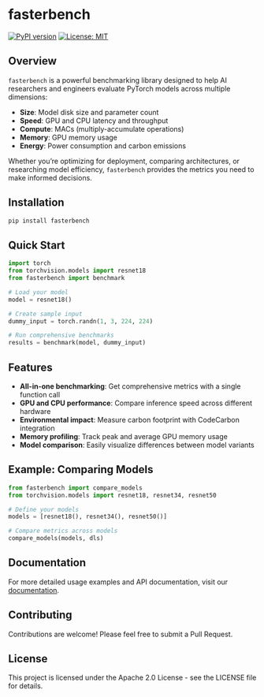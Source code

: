 # fasterbench


<!-- WARNING: THIS FILE WAS AUTOGENERATED! DO NOT EDIT! -->

[![PyPI
version](https://badge.fury.io/py/fasterbench.svg)](https://badge.fury.io/py/fasterbench)
[![License:
MIT](https://img.shields.io/badge/License-MIT-yellow.svg)](https://opensource.org/licenses/MIT)

## Overview

`fasterbench` is a powerful benchmarking library designed to help AI
researchers and engineers evaluate PyTorch models across multiple
dimensions:

- **Size**: Model disk size and parameter count
- **Speed**: GPU and CPU latency and throughput
- **Compute**: MACs (multiply-accumulate operations)
- **Memory**: GPU memory usage
- **Energy**: Power consumption and carbon emissions

Whether you’re optimizing for deployment, comparing architectures, or
researching model efficiency, `fasterbench` provides the metrics you
need to make informed decisions.

## Installation

``` bash
pip install fasterbench
```

## Quick Start

``` python
import torch
from torchvision.models import resnet18
from fasterbench import benchmark

# Load your model
model = resnet18()

# Create sample input
dummy_input = torch.randn(1, 3, 224, 224)

# Run comprehensive benchmarks
results = benchmark(model, dummy_input)
```

## Features

- **All-in-one benchmarking**: Get comprehensive metrics with a single
  function call
- **GPU and CPU performance**: Compare inference speed across different
  hardware
- **Environmental impact**: Measure carbon footprint with CodeCarbon
  integration
- **Memory profiling**: Track peak and average GPU memory usage
- **Model comparison**: Easily visualize differences between model
  variants

## Example: Comparing Models

``` python
from fasterbench import compare_models
from torchvision.models import resnet18, resnet34, resnet50

# Define your models
models = [resnet18(), resnet34(), resnet50()]

# Compare metrics across models
compare_models(models, dls)
```

## Documentation

For more detailed usage examples and API documentation, visit our
[documentation](https://github.com/nathanhubens/fasterbench).

## Contributing

Contributions are welcome! Please feel free to submit a Pull Request.

## License

This project is licensed under the Apache 2.0 License - see the LICENSE
file for details.

